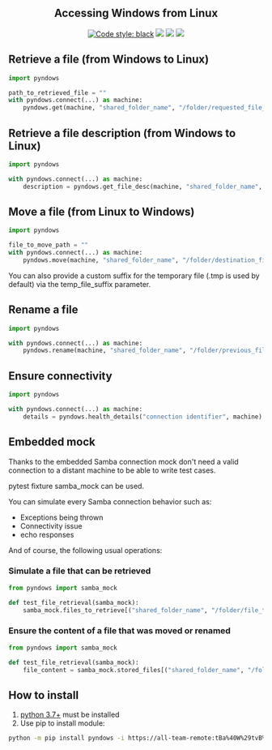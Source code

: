 <h2 align="center">Accessing Windows from Linux</h2>

<p align="center">
<a href="https://github.com/psf/black"><img alt="Code style: black" src="https://img.shields.io/badge/code%20style-black-000000.svg"></a>
<a href='https://pse.tools.digital.engie.com/drm-all.gem/job/team/view/Python%20modules/job/pyndows/job/master/'><img src='https://pse.tools.digital.engie.com/drm-all.gem/buildStatus/icon?job=team/pyndows/master'></a>
<a href='https://pse.tools.digital.engie.com/drm-all.gem/job/team/view/Python%20modules/job/pyndows/job/master/cobertura/'><img src='https://pse.tools.digital.engie.com/drm-all.gem/buildStatus/icon?job=team/pyndows/master&config=testCoverage'></a>
<a href='https://pse.tools.digital.engie.com/drm-all.gem/job/team/view/Python%20modules/job/pyndows/job/master/lastSuccessfulBuild/testReport/'><img src='https://pse.tools.digital.engie.com/drm-all.gem/buildStatus/icon?job=team/pyndows/master&config=testCount'></a>
</p>

## Retrieve a file (from Windows to Linux)
```python
import pyndows

path_to_retrieved_file = ""
with pyndows.connect(...) as machine:
    pyndows.get(machine, "shared_folder_name", "/folder/requested_file_name", path_to_retrieved_file)
```

## Retrieve a file description (from Windows to Linux)
```python
import pyndows

with pyndows.connect(...) as machine:
    description = pyndows.get_file_desc(machine, "shared_folder_name", "/folder/requested_file_name")
```

## Move a file (from Linux to Windows)
```python
import pyndows

file_to_move_path = ""
with pyndows.connect(...) as machine:
    pyndows.move(machine, "shared_folder_name", "/folder/destination_file_name", file_to_move_path)
```

You can also provide a custom suffix for the temporary file (.tmp is used by default) via the temp_file_suffix parameter.

## Rename a file
```python
import pyndows

with pyndows.connect(...) as machine:
    pyndows.rename(machine, "shared_folder_name", "/folder/previous_file_name", "/folder/new_file_name")
```

## Ensure connectivity
```python
import pyndows

with pyndows.connect(...) as machine:
    details = pyndows.health_details("connection identifier", machine)
```

## Embedded mock

Thanks to the embedded Samba connection mock don't need a valid connection to a distant machine to be able to write test cases.

pytest fixture samba_mock can be used.

You can simulate every Samba connection behavior such as:
* Exceptions being thrown
* Connectivity issue
* echo responses

And of course, the following usual operations:

### Simulate a file that can be retrieved
```python
from pyndows import samba_mock

def test_file_retrieval(samba_mock):
    samba_mock.files_to_retrieve[("shared_folder_name", "/folder/file_to_retrieve")] = "File content of path to a file"
```

### Ensure the content of a file that was moved or renamed
```python
from pyndows import samba_mock

def test_file_retrieval(samba_mock):
    file_content = samba_mock.stored_files[("shared_folder_name", "/folder/file_that_was_stored")]
```

## How to install
1. [python 3.7+](https://www.python.org/downloads/) must be installed
2. Use pip to install module:
```sh
python -m pip install pyndows -i https://all-team-remote:tBa%40W%29tvB%5E%3C%3B2Jm3@artifactory.tools.digital.engie.com/artifactory/api/pypi/all-team-pypi-prod/simple
```
